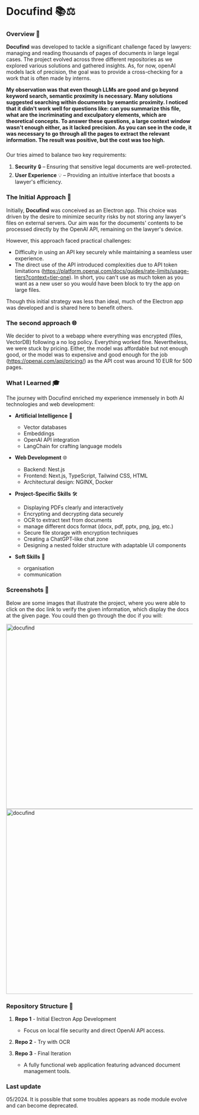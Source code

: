 # Docufind 📚⚖️

### Overview 🌟

**Docufind** was developed to tackle a significant challenge faced by lawyers: managing and reading thousands of pages of documents in large legal cases. The project evolved across three different repositories as we explored various solutions and gathered insights. As, for now, openAI models lack of precision, the goal was to provide a cross-checking for a work that is often made by interns. 

**My observation was that even though LLMs are good and go beyond keyword search, semantic proximity is necessary. Many solutions suggested searching within documents by semantic proximity. I noticed that it didn't work well for questions like: can you summarize this file, what are the incriminating and exculpatory elements, which are theoretical concepts. To answer these questions, a large context window wasn't enough either, as it lacked precision. As you can see in the code, it was necessary to go through all the pages to extract the relevant information. The result was positive, but the cost was too high.**

### 

Our tries aimed to balance two key requirements:
1. **Security** 🔒 – Ensuring that sensitive legal documents are well-protected.
2. **User Experience** 💡 – Providing an intuitive interface that boosts a lawyer's efficiency.

### The Initial Approach 🚀

Initially, **Docufind** was conceived as an Electron app. This choice was driven by the desire to minimize security risks by not storing any lawyer's files on external servers. Our aim was for the documents' contents to be processed directly by the OpenAI API, remaining on the lawyer's device.

However, this approach faced practical challenges:
- Difficulty in using an API key securely while maintaining a seamless user experience.
- The direct use of the API introduced complexities due to API token limitations (https://platform.openai.com/docs/guides/rate-limits/usage-tiers?context=tier-one). In short, you can't use as much token as you want as a new user so you would have been block to try the app on large files.

Though this initial strategy was less than ideal, much of the Electron app was developed and is shared here to benefit others.

### The second approach 🌐

We decider to pivot to a webapp where everything was encrypted (files, VectorDB) following a no log policy. Everything worked fine. 
Nevertheless, we were stuck by pricing. Either, the model was affordable but not enough good, or the model was to expensive and good enough for the job (https://openai.com/api/pricing/)
as the API cost was around 10 EUR for 500 pages. 

### What I Learned 🎓

The journey with Docufind enriched my experience immensely in both AI technologies and web development:

- **Artificial Intelligence** 🤖
  - Vector databases
  - Embeddings
  - OpenAI API integration
  - LangChain for crafting language models

- **Web Development** 🌐
  - Backend: Nest.js
  - Frontend: Next.js, TypeScript, Tailwind CSS, HTML
  - Architectural design: NGINX, Docker
  
- **Project-Specific Skills** 🛠️
  - Displaying PDFs clearly and interactively
  - Encrypting and decrypting data securely
  - OCR to extract text from documents
  - manage different docs format (docx, pdf, pptx, png, jpg, etc.)
  - Secure file storage with encryption techniques
  - Creating a ChatGPT-like chat zone
  - Designing a nested folder structure with adaptable UI components

- **Soft Skills** 👷
  - organisation
  - communication

### Screenshots 📸

Below are some images that illustrate the project, where you were able to click on the doc link to verify the given information, which display the docs at the given page.
You could then go through the doc if you will:

<img src="https://github.com/user-attachments/assets/769f1501-6b26-41e8-9e69-671fbfe492f9" alt="docufind" height="500" width="1000"/>
<img src="https://github.com/user-attachments/assets/ba65ecec-9e63-4ed3-b5df-ea0723978851" alt="docufind" height="500" width="1000"/>


### Repository Structure 📁

1. **Repo 1** - Initial Electron App Development
   - Focus on local file security and direct OpenAI API access.
   
2. **Repo 2** - Try with OCR

3. **Repo 3** - Final Iteration
   - A fully functional web application featuring advanced document management tools.

### Last update
05/2024. It is possible that some troubles appears as node module evolve and can become deprecated.



